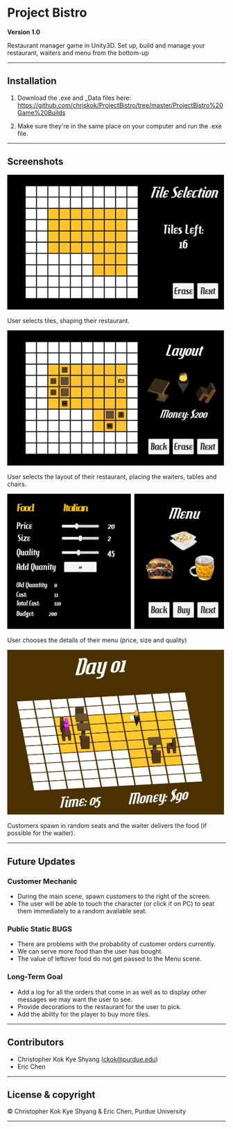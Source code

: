 # Project Bistro
**Version 1.0**

Restaurant manager game in Unity3D. Set up, build and manage your restaurant, waiters and menu from the bottom-up

--- 

## Installation 

1. Download the .exe and _Data files here: https://github.com/chriskok/ProjectBistro/tree/master/ProjectBistro%20Game%20Builds

2. Make sure they're in the same place on your computer and run the .exe file. 

---

## Screenshots

<img src="https://github.com/chriskok/ProjectBistro/blob/master/Screenshots/1.JPG" width = 500>

User selects tiles, shaping their restaurant.

<img src="https://github.com/chriskok/ProjectBistro/blob/master/Screenshots/2.JPG" width = 500>

User selects the layout of their restaurant, placing the waiters, tables and chairs. 

<img src="https://github.com/chriskok/ProjectBistro/blob/master/Screenshots/3.JPG" width = 500>

User chooses the details of their menu (price, size and quality)

<img src="https://github.com/chriskok/ProjectBistro/blob/master/Screenshots/4.JPG" width = 500>

Customers spawn in random seats and the waiter delivers the food (if possible for the waiter). 

---

## Future Updates

### Customer Mechanic
- During the main scene, spawn customers to the right of the screen.
- The user will be able to touch the character (or click if on PC) to seat them immediately to a random available seat.

### Public Static BUGS
- There are problems with the probability of customer orders currently. 
- We can serve more food than the user has bought.
- The value of leftover food do not get passed to the Menu scene. 

### Long-Term Goal
- Add a log for all the orders that come in as well as to display other messages we may want the user to see.
- Provide decorations to the restaurant for the user to pick. 
- Add the ability for the player to buy more tiles.

---

## Contributors

- Christopher Kok Kye Shyang (<ckok@purdue.edu>)
- Eric Chen 

---

## License & copyright

© Christopher Kok Kye Shyang & Eric Chen, Purdue University 

---
